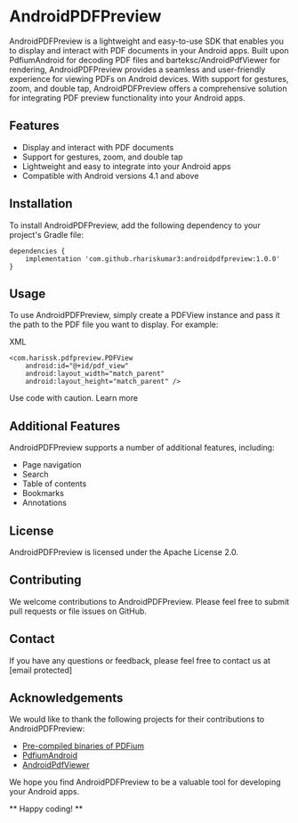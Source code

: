 # AndroidPDFPreview
AndroidPDFPreview is a lightweight and easy-to-use SDK that enables you to display and interact with PDF documents in your Android apps. Built upon PdfiumAndroid for decoding PDF files and barteksc/AndroidPdfViewer for rendering, AndroidPDFPreview provides a seamless and user-friendly experience for viewing PDFs on Android devices. With support for gestures, zoom, and double tap, AndroidPDFPreview offers a comprehensive solution for integrating PDF preview functionality into your Android apps.

## Features
* Display and interact with PDF documents
* Support for gestures, zoom, and double tap
* Lightweight and easy to integrate into your Android apps
* Compatible with Android versions 4.1 and above

## Installation
To install AndroidPDFPreview, add the following dependency to your project's Gradle file:
```
dependencies {
    implementation 'com.github.rhariskumar3:androidpdfpreview:1.0.0'
}
```

## Usage
To use AndroidPDFPreview, simply create a PDFView instance and pass it the path to the PDF file you want to display. For example:

XML
```
<com.harissk.pdfpreview.PDFView
    android:id="@+id/pdf_view"
    android:layout_width="match_parent"
    android:layout_height="match_parent" />
```
Use code with caution. Learn more

## Additional Features
AndroidPDFPreview supports a number of additional features, including:
* Page navigation
* Search
* Table of contents
* Bookmarks
* Annotations

## License
AndroidPDFPreview is licensed under the Apache License 2.0.

## Contributing
We welcome contributions to AndroidPDFPreview. Please feel free to submit pull requests or file issues on GitHub.

## Contact
If you have any questions or feedback, please feel free to contact us at [email protected]

## Acknowledgements
We would like to thank the following projects for their contributions to AndroidPDFPreview:
* [Pre-compiled binaries of PDFium](https://github.com/bblanchon/pdfium-binaries)
* [PdfiumAndroid](https://github.com/benjinus/android-support-pdfium)
* [AndroidPdfViewer](https://github.com/barteksc/AndroidPdfViewer)

We hope you find AndroidPDFPreview to be a valuable tool for developing your Android apps.

** Happy coding! **

